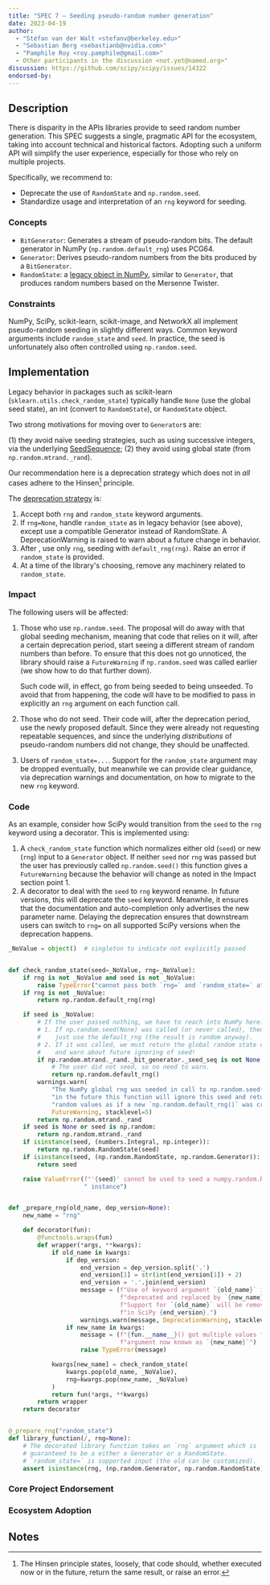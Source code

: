 ```yaml
---
title: "SPEC 7 — Seeding pseudo-random number generation"
date: 2023-04-19
author:
  - "Stéfan van der Walt <stefanv@berkeley.edu>"
  - "Sebastian Berg <sebastianb@nvidia.com>"
  - "Pamphile Roy <roy.pamphile@gmail.com>"
  - Other participants in the discussion <not.yet@named.org>"
discussion: https://github.com/scipy/scipy/issues/14322
endorsed-by:
---
```


## Description

<!--
Briefly and clearly describe the proposal.
Explain the general need and the advantages of this specific proposal.
If relevant, include examples of how the new functionality would be used,
intended use-cases, and pseudo-code illustrating its use.
-->

There is disparity in the APIs libraries provide to seed random number generation.
This SPEC suggests a single, pragmatic API for the ecosystem, taking into account technical and historical factors.
Adopting such a uniform API will simplify the user experience, especially for those who rely on multiple projects.

Specifically, we recommend to:

- Deprecate the use of `RandomState` and `np.random.seed`.
- Standardize usage and interpretation of an `rng` keyword for seeding.

### Concepts

- `BitGenerator`: Generates a stream of pseudo-random bits. The default generator in NumPy (`np.random.default_rng`) uses PCG64.
- `Generator`: Derives pseudo-random numbers from the bits produced by a `BitGenerator`.
- `RandomState`: a [legacy object in NumPy](https://numpy.org/doc/stable/reference/random/index.html), similar to `Generator`, that produces random numbers based on the Mersenne Twister.

### Constraints

NumPy, SciPy, scikit-learn, scikit-image, and NetworkX all implement pseudo-random seeding in slightly different ways.
Common keyword arguments include `random_state` and `seed`.
In practice, the seed is unfortunately also often controlled using `np.random.seed`.

## Implementation

<!--
Discuss how this would be implemented.
-->

Legacy behavior in packages such as scikit-learn (`sklearn.utils.check_random_state`) typically handle `None` (use the global seed state), an int (convert to `RandomState`), or `RandomState` object.

Two strong motivations for moving over to `Generator`s are:

(1) they avoid naïve seeding strategies, such as using successive integers, via the underlying [SeedSequence](https://numpy.org/doc/stable/reference/random/parallel.html#seedsequence-spawning);
(2) they avoid using global state (from `np.random.mtrand._rand`).

Our recommendation here is a deprecation strategy which does not in _all_ cases adhere to the Hinsen[^hinsen] principle.

The [deprecation strategy](https://github.com/scientific-python/specs/pull/180#issuecomment-1515248009) is:

1. Accept both `rng` and `random_state` keyword arguments.
2. If `rng=None`, handle `random_state` as in legacy behavior (see above), except use a compatible Generator instead of RandomState.
   A DeprecationWarning is raised to warn about a future change in behavior.
3. After <X time>, use only `rng`, seeding with `default_rng(rng)`.
   Raise an error if `random_state` is provided.
4. At a time of the library's choosing, remove any machinery related to `random_state`.

### Impact

The following users will be affected:

1. Those who use `np.random.seed`. The proposal will do away with that global seeding mechanism, meaning that code that relies on it will, after a certain deprecation period, start seeing a different stream of random numbers than before. To ensure that this does not go unnoticed, the library should raise a `FutureWarning` if `np.random.seed` was called earlier (we show how to do that further down).

   Such code will, in effect, go from being seeded to being unseeded.
   To avoid that from happening, the code will have to be modified to pass in explicitly an `rng` argument on each function call.

2. Those who do not seed. Their code will, after the deprecation period, use the newly proposed default. Since they were already not requesting repeatable sequences, and since the underlying _distributions_ of pseudo-random numbers did not change, they should be unaffected.

3. Users of `random_state=...`. Support for the `random_state` argument may be dropped eventually, but meanwhile we can provide clear guidance, via deprecation warnings and documentation, on how to migrate to the new `rng` keyword.

[^hinsen]: The Hinsen principle states, loosely, that code should, whether executed now or in the future, return the same result, or raise an error.

### Code

As an example, consider how SciPy would transition from the `seed` to the `rng` keyword using a decorator.
This is implemented using:
1. A `check_random_state` function which normalizes either old (`seed`) or new (`rng`) input to a `Generator` object.
   If neither `seed` nor `rng` was passed but the user has previously called `np.random.seed()`
   this function gives a `FutureWarning` because the behavior will change as noted in
   the Impact section point 1.
2. A decorator to deal with the `seed` to `rng` keyword rename.  In future versions, this will deprecate the `seed` keyword. Meanwhile, it ensures that the documentation and auto-completion only advertises the new parameter name.
   Delaying the deprecation ensures that downstream users can switch to `rng=` on all supported SciPy versions when the deprecation happens.

```python
_NoValue = object()  # singleton to indicate not explicitly passed


def check_random_state(seed=_NoValue, rng=_NoValue):
    if rng is not _NoValue and seed is not _NoValue:
        raise TypeError("cannot pass both `rng=` and `random_state=` at the same time.")
    if rng is not _NoValue:
        return np.random.default_rng(rng)

    if seed is _NoValue:
        # If the user passed nothing, we have to reach into NumPy here:
        # 1. If np.random.seed(None) was called (or never called), then we can
        #    just use the default_rng (the result is random anyway).
        # 2. If it was called, we must return the global random state object
        #    and warn about future ignoring of seed!
        if np.random.mtrand._rand._bit_generator._seed_seq is not None:
            # The user did not seed, so no need to warn.
            return np.random.default_rng()
        warnings.warn(
            "The NumPy global rng was seeded in call to np.random.seed() "
            "in the future this function will ignore this seed and return "
            "random values as if a new `np.random.default_rng()` was created.",
            FutureWarning, stacklevel=5)
        return np.random.mtrand._rand
    if seed is None or seed is np.random:
        return np.random.mtrand._rand
    if isinstance(seed, (numbers.Integral, np.integer)):
        return np.random.RandomState(seed)
    if isinstance(seed, (np.random.RandomState, np.random.Generator)):
        return seed

    raise ValueError(f"'{seed}' cannot be used to seed a numpy.random.RandomState"
                     " instance")


def _prepare_rng(old_name, dep_version=None):
    new_name = "rng"

    def decorator(fun):
        @functools.wraps(fun)
        def wrapper(*args, **kwargs):
            if old_name in kwargs:
                if dep_version:
                    end_version = dep_version.split('.')
                    end_version[1] = str(int(end_version[1]) + 2)
                    end_version = '.'.join(end_version)
                    message = (f"Use of keyword argument `{old_name}` is "
                               f"deprecated and replaced by `{new_name}`.  "
                               f"Support for `{old_name}` will be removed "
                               f"in SciPy {end_version}.")
                    warnings.warn(message, DeprecationWarning, stacklevel=2)
                if new_name in kwargs:
                    message = (f"{fun.__name__}() got multiple values for "
                               f"argument now known as `{new_name}`")
                    raise TypeError(message)

            kwargs[new_name] = check_random_state(
                kwargs.pop(old_name, _NoValue),
                rng=kwargs.pop(new_name, _NoValue)
            )
            return fun(*args, **kwargs)
        return wrapper
    return decorator


@_prepare_rng("random_state")
def library_function(/, rng=None):
    # The decorated library function takes an `rng` argument which is
    # guaranteed to be a either a Generator or a RandomState.
    # `random_state=` is supported input (the old can be customized).
    assert isinstance(rng, (np.random.Generator, np.random.RandomState))
```

### Core Project Endorsement

<!--
Discuss what it means for a core project to endorse this SPEC.
-->

### Ecosystem Adoption

<!--
Discuss what it means for a project to adopt this SPEC.
-->

## Notes

<!--
Include a bulleted list of annotated links, comments,
and other ancillary information as needed.
-->
